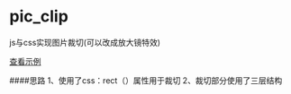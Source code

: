 # pic_clip
js与css实现图片裁切(可以改成放大镜特效)

[查看示例](http://harryfight.github.io/pic_clip/)

####思路
1、使用了css：rect（）属性用于裁切
2、裁切部分使用了三层结构
